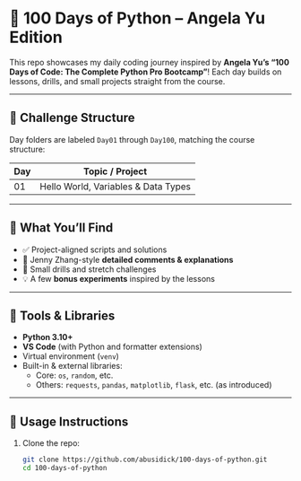 # 💯 100 Days of Python – Angela Yu Edition

This repo showcases my daily coding journey inspired by **Angela Yu’s “100 Days of Code: The Complete Python Pro Bootcamp”**! Each day builds on lessons, drills, and small projects straight from the course.

---

## 📅 Challenge Structure

Day folders are labeled `Day01` through `Day100`, matching the course structure:

| Day | Topic / Project |
|-----|------------------|
| 01  | Hello World, Variables & Data Types |



---

## 🧠 What You’ll Find

- ✅ Project-aligned scripts and solutions  
- 📝 Jenny Zhang-style **detailed comments & explanations**  
- 🎯 Small drills and stretch challenges  
- 💡 A few **bonus experiments** inspired by the lessons

---

## 🔧 Tools & Libraries

- **Python 3.10+**
- **VS Code** (with Python and formatter extensions)
- Virtual environment (`venv`)
- Built-in & external libraries:
  - Core: `os`, `random`, etc.
  - Others: `requests`, `pandas`, `matplotlib`, `flask`, etc. (as introduced)

---

## 🚀 Usage Instructions

1. Clone the repo:
   ```bash
   git clone https://github.com/abusidick/100-days-of-python.git
   cd 100-days-of-python

